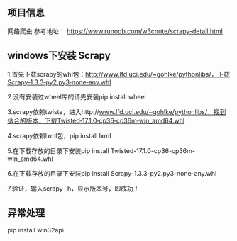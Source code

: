 ## 项目信息
网络爬虫
参考地址： https://www.runoob.com/w3cnote/scrapy-detail.html

## windows下安装 Scrapy
1.首先下载scrapy的whl包：http://www.lfd.uci.edu/~gohlke/pythonlibs/，下载Scrapy‑1.3.3‑py2.py3‑none‑any.whl

2.没有安装过wheel库的请先安装pip install wheel

3.scrapy依赖twiste，进入http://www.lfd.uci.edu/~gohlke/pythonlibs/，找到适合的版本，下载Twisted‑17.1.0‑cp36‑cp36m‑win_amd64.whl

4.scrapy依赖lxml包，pip install lxml

5.在下载存放的目录下安装pip install Twisted-17.1.0-cp36-cp36m-win_amd64.whl 

6.在下载存放的目录下安装pip install Scrapy-1.3.3-py2.py3-none-any.whl

7.验证，输入scrapy -h，显示版本号，即成功！

## 异常处理
pip install win32api
